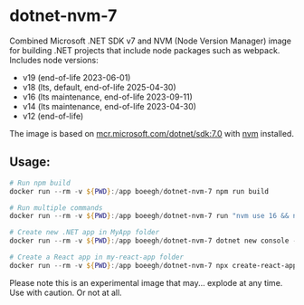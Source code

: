 # dotnet-nvm-7
Combined Microsoft .NET SDK v7 and NVM (Node Version Manager) image for building .NET projects 
that include node packages such as webpack.
Includes node versions:

* v19 (end-of-life 2023-06-01)
* v18 (lts, default, end-of-life 2025-04-30)
* v16 (lts maintenance, end-of-life 2023-09-11)
* v14 (lts maintenance, end-of-life 2023-04-30)
* v12 (end-of-life)

The image is based on [mcr.microsoft.com/dotnet/sdk:7.0](https://hub.docker.com/_/microsoft-dotnet-sdk) with [nvm](https://github.com/nvm-sh/nvm) installed. 

## Usage:
```powershell
# Run npm build
docker run --rm -v ${PWD}:/app boeegh/dotnet-nvm-7 npm run build

# Run multiple commands
docker run --rm -v ${PWD}:/app boeegh/dotnet-nvm-7 run "nvm use 16 && npm i && npm run build && dotnet publish"

# Create new .NET app in MyApp folder
docker run --rm -v ${PWD}:/app boeegh/dotnet-nvm-7 dotnet new console -o MyApp -f net6.0

# Create a React app in my-react-app folder
docker run --rm -v ${PWD}:/app boeegh/dotnet-nvm-7 npx create-react-app my-react-app
```

Please note this is an experimental image that may... explode at any time. Use with caution. Or not at all.
